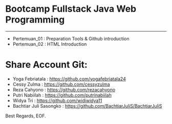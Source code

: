# Bootcamp Fullstack Java Web Programming
---------------------------------------------------

- Pertemuan_01 : Preparation Tools & Github introduction
- Pertemuan_02 : HTML Introduction

# Share Account Git:
- Yoga Febriatala : https://github.com/yogafebriatala24
- Cessy Zulma : https://github.com/cessyzulma
- Reza Cahyono : https://github.com/rezacahyono
- Putri Nabiilah : https://github.com/putrinabiilah
- Widya Tri : https://github.com/widiwidya11
- Bachtiar Juli Sasongko : https://github.com/BachtiarJuliS/BachtiarJuliS
	
Best Regards,
EOF.
